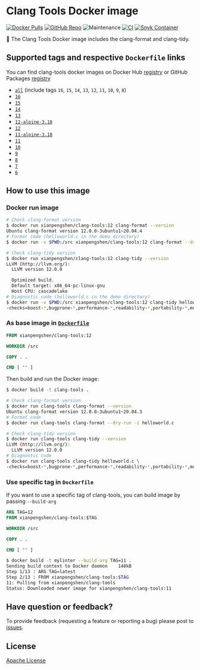 # Clang Tools Docker image

[![Docker Pulls](https://img.shields.io/docker/pulls/xianpengshen/clang-tools)](https://hub.docker.com/r/xianpengshen/clang-tools)
[![GitHub Repo](https://img.shields.io/badge/GitHub%20Repo-URL-blue?logo=github)](https://github.com/cpp-linter/clang-tools-docker)
![Maintenance](https://img.shields.io/maintenance/yes/2023)
[![CI](https://github.com/cpp-linter/clang-tools-docker/actions/workflows/build-test-publish.yml/badge.svg)](https://github.com/cpp-linter/clang-tools-docker/actions/workflows/build-test-publish.yml)
[![Snyk Container](https://github.com/cpp-linter/clang-tools-docker/actions/workflows/snyk-container-analysis.yml/badge.svg)](https://github.com/cpp-linter/clang-tools-docker/actions/workflows/snyk-container-analysis.yml)

🐳 The Clang Tools Docker image includes the clang-format and clang-tidy.

## Supported tags and respective `Dockerfile` links

You can find clang-tools docker images on Docker Hub [registry](https://hub.docker.com/r/xianpengshen/clang-tools) or GitHub Packages [registry](https://github.com/cpp-linter/clang-tools-docker/pkgs/container/clang-tools)

* [`all`](https://github.com/cpp-linter/clang-tools-docker/blob/master/all/Dockerfile) (include tags `16`, `15`, `14`, `13`, `12`, `11`, `10`, `9`, `8`)
* [`16`](https://github.com/cpp-linter/clang-tools-docker/blob/master/16/Dockerfile)
* [`15`](https://github.com/cpp-linter/clang-tools-docker/blob/master/15/Dockerfile)
* [`14`](https://github.com/cpp-linter/clang-tools-docker/blob/master/14/Dockerfile)
* [`13`](https://github.com/cpp-linter/clang-tools-docker/blob/master/13/Dockerfile)
* [`12-alpine-3.18`](https://github.com/cpp-linter/clang-tools-docker/blob/master/12-alpine-3.18/Dockerfile)
* [`12`](https://github.com/cpp-linter/clang-tools-docker/blob/master/12/Dockerfile)
* [`11-alpine-3.18`](https://github.com/cpp-linter/clang-tools-docker/blob/master/11-alpine-3.18/Dockerfile)
* [`11`](https://github.com/cpp-linter/clang-tools-docker/blob/master/11/Dockerfile)
* [`10`](https://github.com/cpp-linter/clang-tools-docker/blob/master/10/Dockerfile)
* [`9`](https://github.com/cpp-linter/clang-tools-docker/blob/master/9/Dockerfile)
* [`8`](https://github.com/cpp-linter/clang-tools-docker/blob/master/8/Dockerfile)
* [`7`](https://github.com/cpp-linter/clang-tools-docker/blob/master/7/Dockerfile)
* [`6`](https://github.com/cpp-linter/clang-tools-docker/blob/master/6/Dockerfile)

## How to use this image

### Docker run image

```bash
# Check clang-format version
$ docker run xianpengshen/clang-tools:12 clang-format --version
Ubuntu clang-format version 12.0.0-3ubuntu1~20.04.4
# Format code (helloworld.c in the demo directory)
$ docker run -v $PWD:/src xianpengshen/clang-tools:12 clang-format --dry-run -i helloworld.c

# Check clang-tidy version
$ docker run xianpengshen/clang-tools:12 clang-tidy --version
LLVM (http://llvm.org/):
  LLVM version 12.0.0

  Optimized build.
  Default target: x86_64-pc-linux-gnu
  Host CPU: cascadelake
# Diagnostic code (helloworld.c in the demo directory)
$ docker run -v $PWD:/src xianpengshen/clang-tools:12 clang-tidy helloworld.c \
-checks=boost-*,bugprone-*,performance-*,readability-*,portability-*,modernize-*,clang-analyzer-cplusplus-*,clang-analyzer-*,cppcoreguidelines-*
```

### As base image in [`Dockerfile`](https://github.com/cpp-linter/clang-tools-docker/blob/master/demo/Dockerfile)

```Dockerfile
FROM xianpengshen/clang-tools:12

WORKDIR /src

COPY . .

CMD [ "" ]
```

Then build and run the Docker image:

```bash
$ docker build -t clang-tools .

# Check clang-format version
$ docker run clang-tools clang-format --version
Ubuntu clang-format version 12.0.0-3ubuntu1~20.04.3
# Format code
$ docker run clang-tools clang-format --dry-run -i helloworld.c

# Check clang-tidy version
$ docker run clang-tools clang-tidy --version
LLVM (http://llvm.org/):
  LLVM version 12.0.0
# Diagnostic code
$ docker run clang-tools clang-tidy helloworld.c \
-checks=boost-*,bugprone-*,performance-*,readability-*,portability-*,modernize-*,clang-analyzer-cplusplus-*,clang-analyzer-*,cppcoreguidelines-*
```

### Use specific tag in `Dockerfile`

If you want to use a specific tag of clang-tools, you can build image by passing `--build-arg`

```Dockerfile
ARG TAG=12
FROM xianpengshen/clang-tools:$TAG

WORKDIR /src

COPY . .

CMD [ "" ]
```

```bash
$ docker build -t mylinter --build-arg TAG=11 .
Sending build context to Docker daemon    148kB
Step 1/13 : ARG TAG=latest
Step 2/13 : FROM xianpengshen/clang-tools:$TAG
11: Pulling from xianpengshen/clang-tools
Status: Downloaded newer image for xianpengshen/clang-tools:11
```

## Have question or feedback?

To provide feedback (requesting a feature or reporting a bug) please post to [issues](https://github.com/cpp-linter/clang-tools-docker/issues).

## License

[Apache License](https://github.com/cpp-linter/clang-tools-docker/blob/master/LICENSE)
